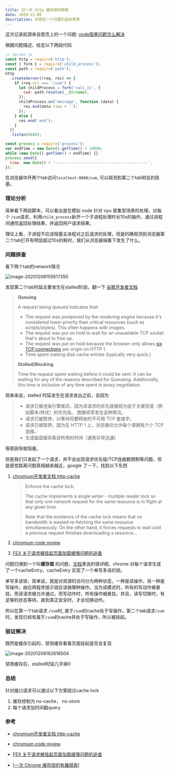 ```yaml
---
title: 记一次 http 缓存锁的探索
date: 2020-12-08
description: 对思否一个问题引起的思考
---
```


这次记录起源来自思否上的一个问题: [node阻塞问题怎么解决](https://segmentfault.com/q/1010000038403087)

根据问题描述，给定以下两段代码

```js
// server.js
const http = require('http');
const { fork } = require('child_process');
const path = require('path');
http
  .createServer((req, res) => {
    if (req.url === '/sum') {
      let childProcess = fork('calc.js', {
        cwd: path.resolve(__dirname),
      });
      childProcess.on('message', function (data) {
        res.end(data.time + '');
      });
    } else {
      res.end('end');
    }
  })
  .listen(8888);

```

```js
const process = require('process');
var endTime = new Date().getTime() + 10000;
while (new Date().getTime() < endTime) {}
process.send({
  time: new Date() + '-----------------------------------------',
});

```

在浏览器中开两个tab访问`localhost:8888/sum`, 可以观测到第二个tab明显的阻塞。

### 理论分析

简单看下两段脚本，可以看出是在模拟 node 针对 cpu 密集型场景的处理，对每个 `/sum`请求，利用`child_process`新开一个子进程处理时长10s的操作，通过进程间通信返回处理结果，并返回用户请求结果。

理论上看，子进程不应该阻塞主进程对之后请求的处理，但是的确观测到浏览器第二个tab打开有明显超过10s的耗时，我们从浏览器端看下发生了什么。

### 问题排查

看下两个tab的network情况

![image-20201208155617350](https://cdn.jsdelivr.net/gh/feikerwu/figure-bed@master/assets/image-20201208155617350.png)



发现第二个tab时延主要发生在stalled阶段，翻一下 [谷歌开发者文档](https://developers.google.com/web/tools/chrome-devtools/network/understanding-resource-timing#viewing_in_devtools)

> **Queuing**
>
> A request being queued indicates that:
>
> - The request was postponed by the rendering engine because it's considered lower priority than critical resources (such as scripts/styles). This often happens with images.
> - The request was put on hold to wait for an unavailable TCP socket that's about to free up.
> - The request was put on hold because the browser only allows [six TCP connections](https://crbug.com/12066) per origin on HTTP 1.
> - Time spent making disk cache entries (typically very quick.)
>
>  **Stalled/Blocking**
>
> Time the request spent waiting before it could be sent. It can be waiting for any of the reasons described for Queueing. Additionally, this time is inclusive of any time spent in proxy negotiation.

简单来说，stalled 时延发生在请求发出之前，会因为

> - 请求已被渲染引擎推迟，因为该请求的优先级被视为低于关键资源（例如脚本/样式）的优先级。 图像经常发生这种情况。
> - 请求已被暂停，以等待将要释放的不可用 TCP 套接字。
> - 请求已被暂停，因为在 HTTP 1 上，浏览器仅允许每个源拥有六个 TCP 连接。
> - 生成磁盘缓存条目所用的时间（通常非常迅速)

等原因导致阻塞。

但是我们只发起了一个请求，并不会出现请求优先级/TCP连接数限制等问题，但是感觉距离问题真相越来越近，google 了一下，找到以下东西

1. [chromium开发者文档 http-cache ](https://www.chromium.org/developers/design-documents/network-stack/http-cache)

   > Enforce the cache lock.
   >
   > The cache implements a single writer - multiple reader lock so that only one network request for the same resource is in flight at any given time.
   >
   > Note that the existence of the cache lock means that no bandwidth is wasted re-fetching the same resource simultaneously. On the other hand, it forces requests to wait until a previous request finishes downloading a resource...

2. [chromium code review](https://codereview.chromium.org/345643003)

3. [FEX 关于请求被挂起页面加载缓慢问题的追查](https://fex.baidu.com/blog/2015/01/chrome-stalled-problem-resolving-process/)

问题归溯到一个叫**缓存锁** 的问题，[文档](https://www.chromium.org/developers/design-documents/network-stack/http-cache)里说的很详细，chrome 对每个请求生成了一个cacheEntry，cacheEntry 实现了一个单写多读的锁。

单写多读锁，简单说，就是对资源的访问分为两种状态，一种是读操作，另一种是写操作。由应用程序提示锁应该做哪种操作。当为读模式时，所有的写动作被悬挂，而读请求被允许通过，而写动作时，所有操作被悬挂。并且，读写切换时，有足够的状态等待，直到真正安全时，才会切换动作。

所以在第一个tab请求 `/sum`时, 属于`/sum`的cache处于写操作，第二个tab请求`/sum`时，发现已经有属于`/sum`的cache并处于写操作，所以被挂起。

### 验证解决

既然是缓存引起的，禁用缓存看看页面挂起是否会复现

![image-20201208162818504](https://cdn.jsdelivr.net/gh/feikerwu/figure-bed@master/assets/image-20201208162818504.png)

禁用缓存后，stalled时延几乎掉0



### 总结

针对接口请求可以通过以下方案绕过cache lock

1. 缓存控制为 no-cache， no-store
2. 每个请求加时间戳query



### 参考

+ [chromium开发者文档 http-cache ](https://www.chromium.org/developers/design-documents/network-stack/http-cache)
+ [chromium code review](https://codereview.chromium.org/345643003)
+ [FEX 关于请求被挂起页面加载缓慢问题的追查](https://fex.baidu.com/blog/2015/01/chrome-stalled-problem-resolving-process/)

+ [[一次 Chrome 缓存锁的有趣探索](https://www.codesky.me/archives/something-about-chrome-cache-lock.wind)]


